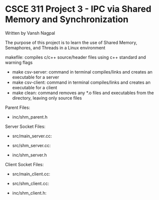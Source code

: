 
# CSCE 311 Project 3 - IPC via Shared Memory and Synchronization
Written by Vansh Nagpal

The purpose of this project is to learn the use of Shared Memory, Semaphores, and Threads in a Linux environment

makefile: compiles c/c++ source/header files using c++ standard and warning flags

  - make csv-server: command in terminal compiles/links and creates an executable for a server
  - make csv-client: command in terminal compiles/links and creates an executable for a client
  - make clean: command removes any *.o files and executables from the directory, leaving only source files

Parent Files:
  - inc/shm_parent.h

Server Socket Files:

  - src/main_server.cc:

  - src/shm_server.cc:

  - inc/shm_server.h


Client Socket Files:

  - src/main_client.cc:

  - src/shm_client.cc:

  - inc/shm_client.h: